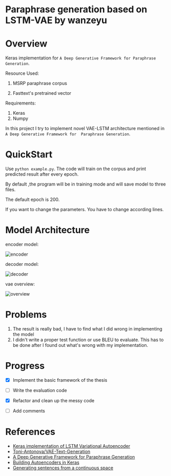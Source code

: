 # Paraphrase generation based on LSTM-VAE by wanzeyu
# Overview
Keras implementation for 
`A Deep Generative Framework for Paraphrase Generation`.

Resource Used:

1. MSRP paraphrase corpus

2. Fasttext's pretrained vector

Requirements:
1. Keras
2. Numpy

In this project I try to implement novel VAE-LSTM architecture mentioned in `A Deep Generative Framework for 
Paraphrase Generation`.

# QuickStart
Use `python example.py`. The code will train on the corpus and 
print predicted result after every epoch.

By default ,the program will be in training mode and will save model 
to three files. 

The default epoch is 200.

If you want to change
the parameters. You have to change according lines.

# Model Architecture
encoder model:

![encoder](https://github.com/paulx3/keras_generative_pg/raw/master/encoder.png)

decoder model:

![decoder](https://github.com/paulx3/keras_generative_pg/raw/master/generator.png)

vae overview:

![overview](https://github.com/paulx3/keras_generative_pg/raw/master/generator.png)

# Problems
1. The result is really bad, I have to find what I did wrong in 
implementing the model
2. I didn't write a proper test function or use BLEU to 
evaluate. This has to be done after I found out what's wrong 
with my implementation.


# Progress
- [x] Implement the basic framework of the thesis
- [ ] Write the evaluation code
- [x] Refactor and clean up the messy code
- [ ] Add comments




# References
- [Keras implementation of LSTM Variational Autoencoder](https://github.com/twairball/keras_lstm_vae)
- [Toni-Antonova/VAE-Text-Generation](https://github.com/Toni-Antonova/VAE-Text-Generation)
- [A Deep Generative Framework for Paraphrase Generation](https://arxiv.org/pdf/1709.05074.pdf)
- [Building Autoencoders in Keras](https://blog.keras.io/building-autoencoders-in-keras.html)
- [Generating sentences from a continuous space](https://arxiv.org/abs/1511.06349)
